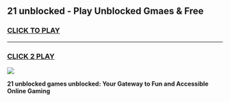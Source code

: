 
## 21 unblocked - Play Unblocked Gmaes & Free
<h3>
<a href="https://news.freeplayer.one?title=21_unblocked&ref=16F">CLICK TO PLAY</a></h3>
<hr>

<h3>
<a href="https://news.freeplayer.one?title=21_unblocked&ref=16F">CLICK 2 PLAY</a>
  
</h3>

<a href="https://news.freeplayer.one?title=21_unblocked&ref=16F/"><img src="https://clearcache.store/games.png"></a>


**21 unblocked games unblocked: Your Gateway to Fun and Accessible Online Gaming**

